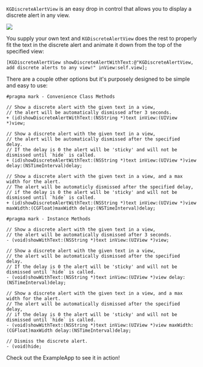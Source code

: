 `KGDiscreteAlertView` is an easy drop in control that allows you to display a discrete alert in any view.

![](https://raw.github.com/kgn/KGDiscreteAlertView/master/example.gif)

You supply your own text and `KGDiscreteAlertView` does the rest to properly fit the text in the discrete alert and animate it down from the top of the specified view:

``` obj-c
[KGDiscreteAlertView showDiscreteAlertWithText:@"KGDiscreteAlertView, add discrete alerts to any view!" inView:self.view];
```

There are a couple other options but it's purposely designed to be simple and easy to use:

``` obj-c
#pragma mark - Convenience Class Methods

// Show a discrete alert with the given text in a view,
// the alert will be automatically dismissed after 3 seconds.
+ (id)showDiscreteAlertWithText:(NSString *)text inView:(UIView *)view;

// Show a discrete alert with the given text in a view,
// the alert will be automatically dismissed after the specified delay.
// If the delay is 0 the alert will be 'sticky' and will not be dismissed until `hide` is called.
+ (id)showDiscreteAlertWithText:(NSString *)text inView:(UIView *)view delay:(NSTimeInterval)delay;

// Show a discrete alert with the given text in a view, and a max width for the alert.
// The alert will be automaticly dismissed after the specified delay,
// if the delay is 0 the alert will be 'sticky' and will not be dismissed until `hide` is called.
+ (id)showDiscreteAlertWithText:(NSString *)text inView:(UIView *)view maxWidth:(CGFloat)maxWidth delay:(NSTimeInterval)delay;

#pragma mark - Instance Methods

// Show a discrete alert with the given text in a view,
// the alert will be automatically dismissed after 3 seconds.
- (void)showWithText:(NSString *)text inView:(UIView *)view;

// Show a discrete alert with the given text in a view,
// the alert will be automatically dismissed after the specified delay.
// If the delay is 0 the alert will be 'sticky' and will not be dismissed until `hide` is called.
- (void)showWithText:(NSString *)text inView:(UIView *)view delay:(NSTimeInterval)delay;

// Show a discrete alert with the given text in a view, and a max width for the alert.
// The alert will be automatically dismissed after the specified delay,
// if the delay is 0 the alert will be 'sticky' and will not be dismissed until `hide` is called.
- (void)showWithText:(NSString *)text inView:(UIView *)view maxWidth:(CGFloat)maxWidth delay:(NSTimeInterval)delay;

// Dismiss the discrete alert.
- (void)hide;
```

Check out the ExampleApp to see it in action!